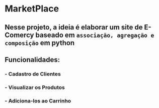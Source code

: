 # MarketPlace
## Nesse projeto, a ideia é elaborar um site de E-Comercy baseado em `associação, agregação e composição` em python

## Funcionalidades:
### - Cadastro de Clientes
### - Visualizar os Produtos
### - Adiciona-los ao Carrinho
